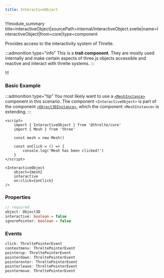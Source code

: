```yaml
---
title: InteractiveObject
---
```


!!!module_summary title=InteractiveObject|sourcePath=internal/InteractiveObject.svelte|name=InteractiveObject|from=core|type=component

Provides access to the interactivity system of Threlte.

:::admonition type="info"
This is a **trait component**. They are mostly used internally and make certain aspects of three.js objects accessible and reactive and interact with threlte systems.
:::

!!!

### Basic Example

:::admonition type="tip"
You most likely want to use a [`<MeshInstance>`](/core/mesh-instance) component in this scenario. The component `<InteractiveObject>` is part of the component [`<Object3DInstance>`](/core/object3d-instance), which the component `<MeshInstance>` is extending.
:::

```svelte
<script>
	import { InteractiveObject } from '@threlte/core'
	import { Mesh } from 'three'

	const mesh = new Mesh()

	const onClick = () => {
		console.log('Mesh has been clicked!')
	}
</script>

<InteractiveObject
	object={mesh}
	interactive
	on:click={onClick}
/>
```

### Properties

```ts
// required
object: Object3D
interactive: boolean = false
ignorePointer: boolean = false
```

### Events

```ts
click: ThreltePointerEvent
contextmenu: ThreltePointerEvent
pointerup: ThreltePointerEvent
pointerdown: ThreltePointerEvent
pointerenter: ThreltePointerEvent
pointerleave: ThreltePointerEvent
pointermove: ThreltePointerEvent
```
